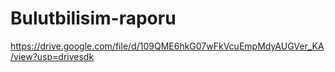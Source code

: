 # Bulutbilisim-raporu
https://drive.google.com/file/d/109QME6hkG07wFkVcuEmpMdyAUGVer_KA/view?usp=drivesdk
